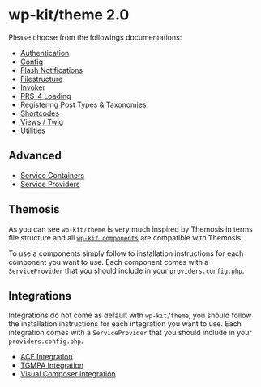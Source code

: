 # wp-kit/theme 2.0

Please choose from the followings documentations:

* [Authentication](https://github.com/wp-kit/auth/blob/master/README.md#usage)
* [Config](https://github.com/wp-kit/config/blog/master/README.md#usage)
* [Flash Notifications](https://github.com/wp-kit/flash/blob/master/README.md#usage)
* [Filestructure](Filestructure.MD)
* [Invoker](https://github.com/wp-kit/invoker/blob/master/README.md#usage)
* [PRS-4 Loading](PRS-4.MD)
* [Registering Post Types & Taxonomies](https://github.com/wp-kit/registry/blob/master/README.md#usage)
* [Shortcodes](https://github.com/wp-kit/shortcodes/blob/master/README.md#usage)
* [Views / Twig](Twig.MD)
* [Utilities](https://github.com/wp-kit/utils/blob/master/README.md#usage)

## Advanced

* [Service Containers](ServiceContainers.MD)
* [Service Providers](ServiceProviders.MD)

## Themosis

As you can see ```wp-kit/theme``` is very much inspired by Themosis in terms file structure and all [```wp-kit components```](https://github.com/wp-kit) are compatible with Themosis. 

To use a components simply follow to installation instructions for each component you want to use. Each component comes with a ```ServiceProvider``` that you should include in your ```providers.config.php```.

## Integrations

Integrations do not come as default with ```wp-kit/theme```, you should follow the installation instructions for each integration you want to use. Each integration comes with a ```ServiceProvider``` that you should include in your ```providers.config.php```.

* [ACF Integration](https://github.com/wp-kit/acf-integration/blob/master/README.md#usage)
* [TGMPA Integration](https://github.com/wp-kit/tgmpa-integration/blob/master/README.md#usage)
* [Visual Composer Integration](https://github.com/wp-kit/vc-integration/blob/master/README.md#usage)
